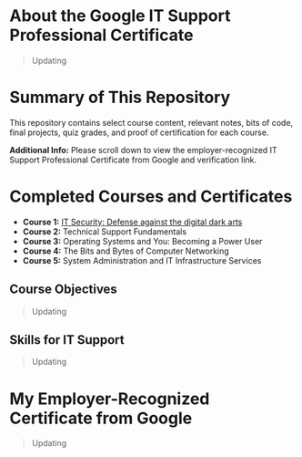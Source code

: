 # About the Google IT Support Professional Certificate
> Updating
# Summary of This Repository
This repository contains select course content, relevant notes, bits of code, final projects, quiz grades, and proof of certification for each course.

**Additional Info:** Please scroll down to view the employer-recognized IT Support Professional Certificate from Google and verification link.
# Completed Courses and Certificates
- **Course 1:** [IT Security: Defense against the digital dark arts](https://github.com/KailaniBailey/Google-IT-Support/tree/main/IT%20Security:%20Defense%20against%20the%20digital%20dark%20arts)
- **Course 2:** Technical Support Fundamentals
- **Course 3:** Operating Systems and You: Becoming a Power User
- **Course 4:** The Bits and Bytes of Computer Networking
- **Course 5:** System Administration and IT Infrastructure Services
## Course Objectives
> Updating
## Skills for IT Support
> Updating
# My Employer-Recognized Certificate from Google
> Updating
